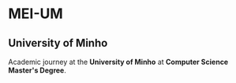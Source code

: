 # MEI-UM

## University of Minho 

Academic journey at the **University of Minho** at **Computer Science Master's Degree**.
